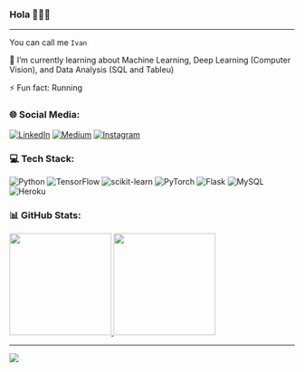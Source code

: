 ### Hola 👋👋👋
---

You can call me `Ivan`

🌱 I’m currently learning about Machine Learning, Deep Learning (Computer Vision), and Data Analysis (SQL and Tableu)

⚡ Fun fact: Running

### 🌐 Social Media:
[![LinkedIn](https://img.shields.io/badge/LinkedIn-%230077B5.svg?logo=linkedin&logoColor=white)](https://www.linkedin.com/in/kurnivan-noer-yusvianto/) 
[![Medium](https://img.shields.io/badge/Medium-12100E?style=for-the-badge&logo=medium&logoColor=white)](https://medium.com/@kurnivannoery)
[![Instagram](https://img.shields.io/badge/Instagram-%23E4405F.svg?logo=Instagram&logoColor=white)](https://www.instagram.com/kurnivan_ny/)

### 💻 Tech Stack:
![Python](https://img.shields.io/badge/python-3670A0?style=for-the-badge&logo=python&logoColor=ffdd54)
![TensorFlow](https://img.shields.io/badge/TensorFlow-%23FF6F00.svg?style=for-the-badge&logo=TensorFlow&logoColor=white)
![scikit-learn](https://img.shields.io/badge/scikit--learn-%23F7931E.svg?style=for-the-badge&logo=scikit-learn&logoColor=white)
![PyTorch](https://img.shields.io/badge/PyTorch-%23EE4C2C.svg?style=for-the-badge&logo=PyTorch&logoColor=white)
![Flask](https://img.shields.io/badge/flask-%23000.svg?style=for-the-badge&logo=flask&logoColor=white)
![MySQL](https://img.shields.io/badge/mysql-%2300f.svg?style=for-the-badge&logo=mysql&logoColor=white)
![Heroku](https://img.shields.io/badge/heroku-%23430098.svg?style=for-the-badge&logo=heroku&logoColor=white)

### 📊 GitHub Stats:
<p align="left">
<a href="https://github.com/kurnivan-ny">
  <img height="180em" src="https://github-readme-stats.vercel.app/api?username=kurnivan-ny&show_icons=true&theme=prussian"/>
  <img height="180em" src="https://github-readme-stats.vercel.app/api/top-langs/?username=kurnivan-ny&layout=compact&theme=prussian"/>
</a>
</p>

---
<a href="https://visitcount.itsvg.in">
  <img src="https://visitcount.itsvg.in/api?id=kurnivan-ny&label=Profile%20Views&color=0&icon=2&pretty=true" />
</a>
<!--
**kurnivan-ny/kurnivan-ny** is a ✨ _special_ ✨ repository because its `README.md` (this file) appears on your GitHub profile.

Here are some ideas to get you started:

- 🔭 I’m currently working on ...
- 🌱 I’m currently learning ...
- 👯 I’m looking to collaborate on ...
- 🤔 I’m looking for help with ...
- 💬 Ask me about ...
- 📫 How to reach me: ...
- 😄 Pronouns: ...
- ⚡ Fun fact: ...

![](https://github-readme-streak-stats.herokuapp.com/?user=kurnivan-ny&theme=prussian&hide_border=false)<br/>

### 📊 GitHub Stats:
<p align="left">
<a href="https://github.com/kurnivan-ny">
  <img height="180em" src="https://github-readme-stats.vercel.app/api?username=kurnivan-ny&show_icons=true&theme=prussian"/>
  <img height="180em" src="https://github-readme-stats.vercel.app/api/top-langs/?username=kurnivan-ny&layout=compact&theme=prussian"/>
</a>
</p>

-->
